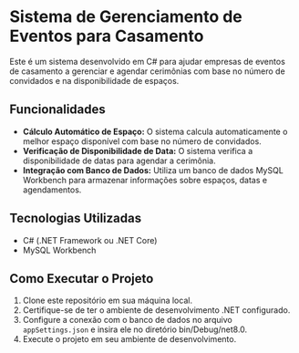 # Sistema de Gerenciamento de Eventos para Casamento

Este é um sistema desenvolvido em C# para ajudar empresas de eventos de casamento a gerenciar e agendar cerimônias com base no número de convidados e na disponibilidade de espaços.

## Funcionalidades

- **Cálculo Automático de Espaço:** O sistema calcula automaticamente o melhor espaço disponível com base no número de convidados.
- **Verificação de Disponibilidade de Data:** O sistema verifica a disponibilidade de datas para agendar a cerimônia.
- **Integração com Banco de Dados:** Utiliza um banco de dados MySQL Workbench para armazenar informações sobre espaços, datas e agendamentos.

## Tecnologias Utilizadas

- C# (.NET Framework ou .NET Core)
- MySQL Workbench

## Como Executar o Projeto

1. Clone este repositório em sua máquina local.
2. Certifique-se de ter o ambiente de desenvolvimento .NET configurado.
3. Configure a conexão com o banco de dados no arquivo `appSettings.json` e insira ele no diretório bin/Debug/net8.0.
4. Execute o projeto em seu ambiente de desenvolvimento.

